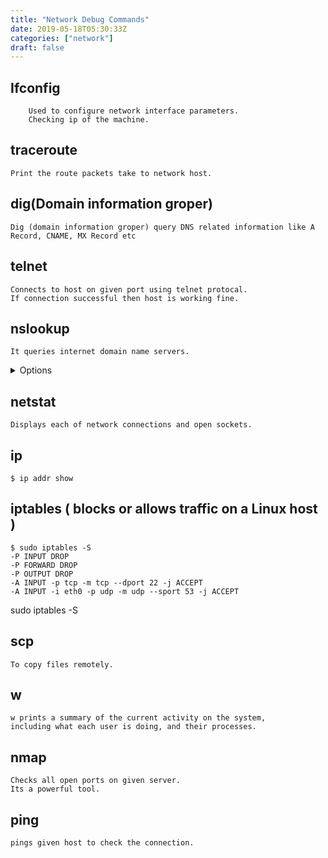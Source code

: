 ```yaml
---
title: "Network Debug Commands"
date: 2019-05-18T05:30:33Z
categories: ["network"]
draft: false
---
```


## Ifconfig
``` language
    Used to configure network interface parameters. 
    Checking ip of the machine.
```
    
## traceroute
``` language
Print the route packets take to network host.
```

## dig(Domain information groper)
``` language
Dig (domain information groper) query DNS related information like A Record, CNAME, MX Record etc
```

## telnet
``` language
Connects to host on given port using telnet protocal. 
If connection successful then host is working fine.
```

## nslookup
``` language
It queries internet domain name servers.
```
<details><summary>Options</summary>
<p>

    > use with -r option to display route table information.

</P>
</details>

## netstat
``` language
Displays each of network connections and open sockets.
```

## ip
``` language
$ ip addr show 
```

## iptables ( blocks or allows traffic on a Linux host )
``` language
$ sudo iptables -S
-P INPUT DROP
-P FORWARD DROP
-P OUTPUT DROP
-A INPUT -p tcp -m tcp --dport 22 -j ACCEPT
-A INPUT -i eth0 -p udp -m udp --sport 53 -j ACCEPT
```
sudo iptables -S

## scp
``` language
To copy files remotely.
```

## w
``` language
w prints a summary of the current activity on the system, 
including what each user is doing, and their processes.
```

## nmap
``` language
Checks all open ports on given server.
Its a powerful tool.
```

## ping
``` language
pings given host to check the connection.
```